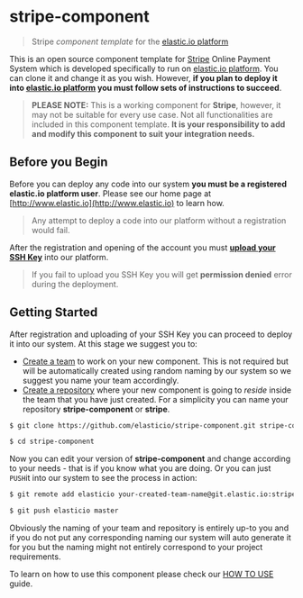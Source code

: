 # stripe-component

> Stripe _component template_ for the [elastic.io platform](http://www.elastic.io "elastic.io platform")

This is an open source component template for [Stripe](https://stripe.com/) Online Payment System which is developed specifically to run on [elastic.io platform](http://www.elastic.io "elastic.io platform"). You can clone it and change it as you wish. However, **if you plan to deploy it into [elastic.io platform](http://www.elastic.io "elastic.io platform") you must follow sets of instructions to succeed**.

> **PLEASE NOTE:** This is a working component for **Stripe**, however, it may not be suitable for every use case. Not all functionalities are included in this component template. **It is your responsibility to add and modify this component to suit your integration needs.**

## Before you Begin

Before you can deploy any code into our system **you must be a registered elastic.io platform user**. Please see our home page at [http://www.elastic.io](http://www.elastic.io) to learn how.

> Any attempt to deploy a code into our platform without a registration would fail.

After the registration and opening of the account you must **[upload your SSH Key](http://docs.elastic.io/docs/ssh-key)** into our platform.

> If you fail to upload you SSH Key you will get **permission denied** error during the deployment.

## Getting Started

After registration and uploading of your SSH Key you can proceed to deploy it into our system. At this stage we suggest you to:
* [Create a team](http://docs.elastic.io/page/team-management) to work on your new component. This is not required but will be automatically created using random naming by our system so we suggest you name your team accordingly.
* [Create a repository](http://docs.elastic.io/page/repository-management) where your new component is going to *reside* inside the team that you have just created. For a simplicity you can name your repository **stripe-component** or **stripe**.

```bash
$ git clone https://github.com/elasticio/stripe-component.git stripe-component

$ cd stripe-component
```
Now you can edit your version of **stripe-component** and change according to your needs - that is if you know what you are doing. Or you can just ``PUSH``it into our system to see the process in action:

```bash
$ git remote add elasticio your-created-team-name@git.elastic.io:stripe-component.git

$ git push elasticio master
```
Obviously the naming of your team and repository is entirely up-to you and if you do not put any corresponding naming our system will auto generate it for you but the naming might not entirely correspond to your project requirements.

To learn on how to use this component please check our [HOW TO USE](https://github.com/elasticio/stripe-component/blob/master/HOW_TO_USE.md) guide.
